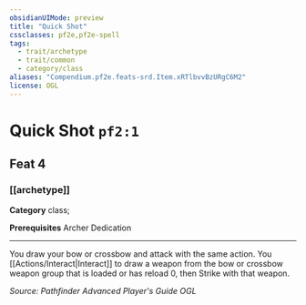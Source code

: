 ```yaml
---
obsidianUIMode: preview
title: "Quick Shot"
cssclasses: pf2e,pf2e-spell
tags:
  - trait/archetype
  - trait/common
  - category/class
aliases: "Compendium.pf2e.feats-srd.Item.xRTlbvvBzURgC6M2"
license: OGL
---
```

# Quick Shot `pf2:1`
## Feat 4
### [[archetype]]

**Category** class; 



**Prerequisites** Archer Dedication
* * *
You draw your bow or crossbow and attack with the same action. You [[Actions/Interact|Interact]] to draw a weapon from the bow or crossbow weapon group that is loaded or has reload 0, then Strike with that weapon.

*Source: Pathfinder Advanced Player's Guide*
*OGL*